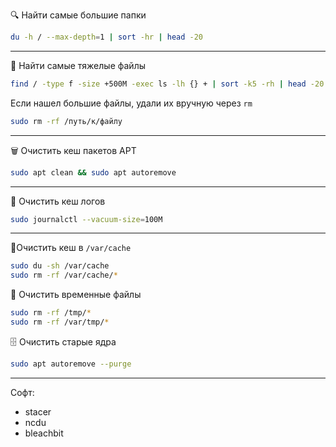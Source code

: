 🔍 Найти самые большие папки
```sh
du -h / --max-depth=1 | sort -hr | head -20
```
***
📂 Найти самые тяжелые файлы
```sh
find / -type f -size +500M -exec ls -lh {} + | sort -k5 -rh | head -20
```
Если нашел большие файлы, удали их вручную через `rm`
```sh
sudo rm -rf /путь/к/файлу
```
***
🗑 Очистить кеш пакетов APT
```sh
sudo apt clean && sudo apt autoremove
```
***
🧹 Очистить кеш логов
```sh
sudo journalctl --vacuum-size=100M
```
***
📂Очистить кеш в `/var/cache`
```sh
sudo du -sh /var/cache
sudo rm -rf /var/cache/*
```

🚽 Очистить временные файлы
```sh
sudo rm -rf /tmp/*
sudo rm -rf /var/tmp/*
```

🗄 Очистить старые ядра
```sh
sudo apt autoremove --purge
```
***
Софт:
- stacer
- ncdu
- bleachbit

